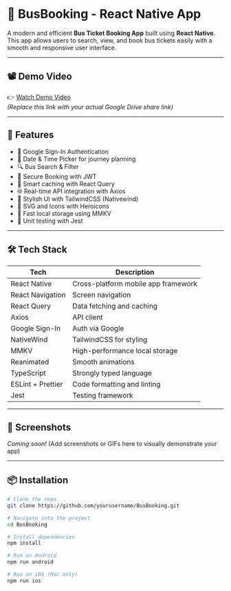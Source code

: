 # 🚌 BusBooking - React Native App

A modern and efficient **Bus Ticket Booking App** built using **React Native**. This app allows users to search, view, and book bus tickets easily with a smooth and responsive user interface.

---

## 📽️ Demo Video

👉 [Watch Demo Video](https://drive.google.com/YOUR_VIDEO_LINK_HERE)  
*(Replace this link with your actual Google Drive share link)*

---

## 🚀 Features

- 🔐 Google Sign-In Authentication
- 📅 Date & Time Picker for journey planning
- 🔍 Bus Search & Filter
- 🪪 Secure Booking with JWT
- 🧠 Smart caching with React Query
- 🌐 Real-time API integration with Axios
- 🌈 Stylish UI with TailwindCSS (Nativewind)
- 🎨 SVG and Icons with Heroicons
- 💾 Fast local storage using MMKV
- 🧪 Unit testing with Jest

---

## 🛠️ Tech Stack

| Tech               | Description                           |
|--------------------|---------------------------------------|
| React Native       | Cross-platform mobile app framework   |
| React Navigation   | Screen navigation                     |
| React Query        | Data fetching and caching             |
| Axios              | API client                            |
| Google Sign-In     | Auth via Google                       |
| NativeWind         | TailwindCSS for styling               |
| MMKV               | High-performance local storage        |
| Reanimated         | Smooth animations                     |
| TypeScript         | Strongly typed language               |
| ESLint + Prettier  | Code formatting and linting           |
| Jest               | Testing framework                     |

---

## 📲 Screenshots

_Coming soon!_ (Add screenshots or GIFs here to visually demonstrate your app)

---

## 📦 Installation

```bash
# Clone the repo
git clone https://github.com/yourusername/BusBooking.git

# Navigate into the project
cd BusBooking

# Install dependencies
npm install

# Run on Android
npm run android

# Run on iOS (Mac only)
npm run ios
